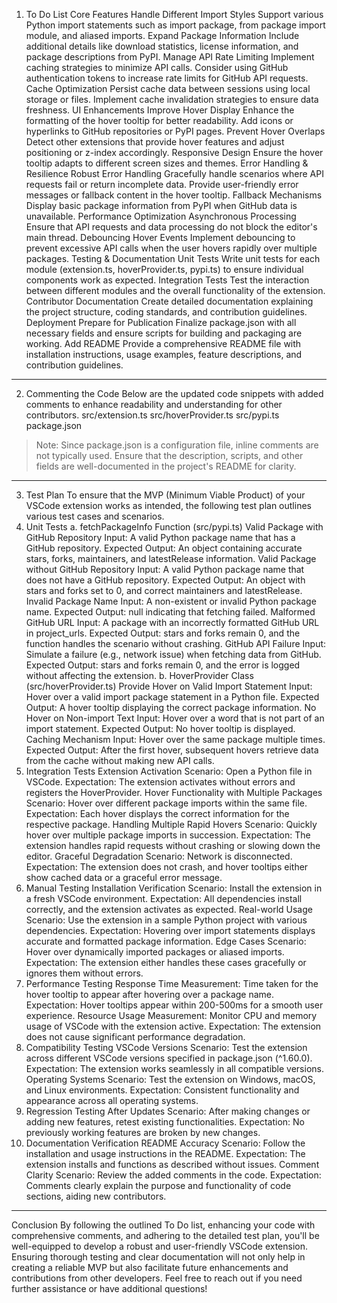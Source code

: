 1. To Do List
Core Features
Handle Different Import Styles
Support various Python import statements such as import package, from package import module, and aliased imports.
Expand Package Information
Include additional details like download statistics, license information, and package descriptions from PyPI.
Manage API Rate Limiting
Implement caching strategies to minimize API calls.
Consider using GitHub authentication tokens to increase rate limits for GitHub API requests.
Cache Optimization
Persist cache data between sessions using local storage or files.
Implement cache invalidation strategies to ensure data freshness.
UI Enhancements
Improve Hover Display
Enhance the formatting of the hover tooltip for better readability.
Add icons or hyperlinks to GitHub repositories or PyPI pages.
Prevent Hover Overlaps
Detect other extensions that provide hover features and adjust positioning or z-index accordingly.
Responsive Design
Ensure the hover tooltip adapts to different screen sizes and themes.
Error Handling & Resilience
Robust Error Handling
Gracefully handle scenarios where API requests fail or return incomplete data.
Provide user-friendly error messages or fallback content in the hover tooltip.
Fallback Mechanisms
Display basic package information from PyPI when GitHub data is unavailable.
Performance Optimization
Asynchronous Processing
Ensure that API requests and data processing do not block the editor's main thread.
Debouncing Hover Events
Implement debouncing to prevent excessive API calls when the user hovers rapidly over multiple packages.
Testing & Documentation
Unit Tests
Write unit tests for each module (extension.ts, hoverProvider.ts, pypi.ts) to ensure individual components work as expected.
Integration Tests
Test the interaction between different modules and the overall functionality of the extension.
Contributor Documentation
Create detailed documentation explaining the project structure, coding standards, and contribution guidelines.
Deployment
Prepare for Publication
Finalize package.json with all necessary fields and ensure scripts for building and packaging are working.
Add README
Provide a comprehensive README file with installation instructions, usage examples, feature descriptions, and contribution guidelines.
---
2. Commenting the Code
Below are the updated code snippets with added comments to enhance readability and understanding for other contributors.
src/extension.ts
src/hoverProvider.ts
src/pypi.ts
package.json
> Note: Since package.json is a configuration file, inline comments are not typically used. Ensure that the description, scripts, and other fields are well-documented in the project's README for clarity.
---
3. Test Plan
To ensure that the MVP (Minimum Viable Product) of your VSCode extension works as intended, the following test plan outlines various test cases and scenarios.
1. Unit Tests
a. fetchPackageInfo Function (src/pypi.ts)
Valid Package with GitHub Repository
Input: A valid Python package name that has a GitHub repository.
Expected Output: An object containing accurate stars, forks, maintainers, and latestRelease information.
Valid Package without GitHub Repository
Input: A valid Python package name that does not have a GitHub repository.
Expected Output: An object with stars and forks set to 0, and correct maintainers and latestRelease.
Invalid Package Name
Input: A non-existent or invalid Python package name.
Expected Output: null indicating that fetching failed.
Malformed GitHub URL
Input: A package with an incorrectly formatted GitHub URL in project_urls.
Expected Output: stars and forks remain 0, and the function handles the scenario without crashing.
GitHub API Failure
Input: Simulate a failure (e.g., network issue) when fetching data from GitHub.
Expected Output: stars and forks remain 0, and the error is logged without affecting the extension.
b. HoverProvider Class (src/hoverProvider.ts)
Provide Hover on Valid Import Statement
Input: Hover over a valid import package statement in a Python file.
Expected Output: A hover tooltip displaying the correct package information.
No Hover on Non-import Text
Input: Hover over a word that is not part of an import statement.
Expected Output: No hover tooltip is displayed.
Caching Mechanism
Input: Hover over the same package multiple times.
Expected Output: After the first hover, subsequent hovers retrieve data from the cache without making new API calls.
2. Integration Tests
Extension Activation
Scenario: Open a Python file in VSCode.
Expectation: The extension activates without errors and registers the HoverProvider.
Hover Functionality with Multiple Packages
Scenario: Hover over different package imports within the same file.
Expectation: Each hover displays the correct information for the respective package.
Handling Multiple Rapid Hovers
Scenario: Quickly hover over multiple package imports in succession.
Expectation: The extension handles rapid requests without crashing or slowing down the editor.
Graceful Degradation
Scenario: Network is disconnected.
Expectation: The extension does not crash, and hover tooltips either show cached data or a graceful error message.
3. Manual Testing
Installation Verification
Scenario: Install the extension in a fresh VSCode environment.
Expectation: All dependencies install correctly, and the extension activates as expected.
Real-world Usage
Scenario: Use the extension in a sample Python project with various dependencies.
Expectation: Hovering over import statements displays accurate and formatted package information.
Edge Cases
Scenario: Hover over dynamically imported packages or aliased imports.
Expectation: The extension either handles these cases gracefully or ignores them without errors.
4. Performance Testing
Response Time
Measurement: Time taken for the hover tooltip to appear after hovering over a package name.
Expectation: Hover tooltips appear within 200-500ms for a smooth user experience.
Resource Usage
Measurement: Monitor CPU and memory usage of VSCode with the extension active.
Expectation: The extension does not cause significant performance degradation.
5. Compatibility Testing
VSCode Versions
Scenario: Test the extension across different VSCode versions specified in package.json (^1.60.0).
Expectation: The extension works seamlessly in all compatible versions.
Operating Systems
Scenario: Test the extension on Windows, macOS, and Linux environments.
Expectation: Consistent functionality and appearance across all operating systems.
6. Regression Testing
After Updates
Scenario: After making changes or adding new features, retest existing functionalities.
Expectation: No previously working features are broken by new changes.
7. Documentation Verification
README Accuracy
Scenario: Follow the installation and usage instructions in the README.
Expectation: The extension installs and functions as described without issues.
Comment Clarity
Scenario: Review the added comments in the code.
Expectation: Comments clearly explain the purpose and functionality of code sections, aiding new contributors.
---
Conclusion
By following the outlined To Do list, enhancing your code with comprehensive comments, and adhering to the detailed test plan, you'll be well-equipped to develop a robust and user-friendly VSCode extension. Ensuring thorough testing and clear documentation will not only help in creating a reliable MVP but also facilitate future enhancements and contributions from other developers.
Feel free to reach out if you need further assistance or have additional questions!